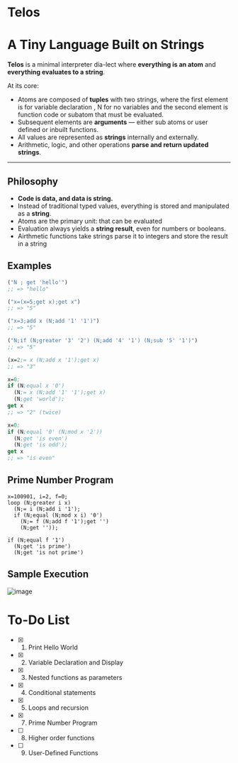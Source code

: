 # Telos
# A Tiny Language Built on Strings

**Telos** is a minimal interpreter dia-lect where **everything is an atom** and **everything evaluates to a string**.

At its core:
- Atoms are composed of **tuples** with two strings, where the first element is for variable declaration , N for no variables
and the second element is function code or subatom that must be evaluated.
- Subsequent elements are **arguments** — either sub atoms or user defined or inbuilt functions.
- All values are represented as **strings** internally and externally.
- Arithmetic, logic, and other operations **parse and return updated strings**.

---

## Philosophy
- **Code is data, and data is string.**
- Instead of traditional typed values, everything is stored and manipulated as a **string**.
- Atoms are the primary unit: that can be evaluated
- Evaluation always yields a **string result**, even for numbers or booleans.
- Airthmetic functions take strings parse it to integers and store the result in a string

## Examples

```lisp
("N ; get 'hello'") 
;; => "hello"

("x=(x=5;get x);get x")
;; => "5"

("x=3;add x (N;add '1' '1')")
;; => "5"

("N;if (N;greater '3' '2') (N;add '4' '1') (N;sub '5' '1')")
;; => "5"

(x=2;= x (N;add x '1');get x)
;; => "3"

x=0;
if (N;equal x '0') 
  (N;= x (N;add '1' '1');get x) 
  (N;get 'world');
get x
;; => "2" (twice)

x=0;
if (N;equal '0' (N;mod x '2')) 
  (N;get 'is even') 
  (N;get 'is odd');
get x
;; => "is even"
```

## Prime Number Program
```
x=100901, i=2, f=0;
loop (N;greater i x) 
  (N;= i (N;add i '1');
  if (N;equal (N;mod x i) '0') 
    (N;= f (N;add f '1');get '') 
    (N;get ''));
    
if (N;equal f '1') 
  (N;get 'is prime') 
  (N;get 'is not prime')
```

## Sample Execution
![image](https://github.com/user-attachments/assets/1128fbaf-3e7a-41a0-bc35-3d12dbd7d778)

# To-Do List
- [x] 1. Print Hello World
- [x] 2. Variable Declaration and Display
- [x] 3. Nested functions as parameters
- [x] 4. Conditional statements
- [x] 5. Loops and recursion
- [x] 7. Prime Number Program
- [ ] 8. Higher order functions
- [ ] 9. User-Defined Functions


